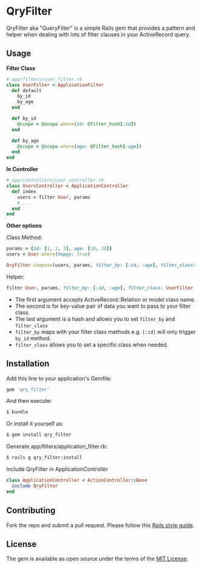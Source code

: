 # QryFilter
QryFilter aka "QueryFilter" is a simple Rails gem that provides a pattern and helper when dealing with lots of filter clauses in your ActiveRecord query.

## Usage
**Filter Class**
```ruby
# app/filters/user_filter.rb
class UserFilter < ApplicationFilter
  def default
    by_id
    by_age
  end

  def by_id
    @scope = @scope.where(id: @filter_hash[:id])
  end

  def by_age
    @scope = @scope.where(age: @filter_hash[:age])
  end
end
```

**In Controller**
```ruby
# app/controllers/user_controller.rb
class UsersController < ApplicationController
  def index
    users = filter User, params
    # ...
  end
end
```

**Other options**

Class Method:
```ruby
params = {id: [1, 2, 3], age: [18, 20]}
users = User.where(happy: true)

QryFilter.compose(users, params, filter_by: [:id, :age], filter_class: UserFilter)
```
Helper:
```ruby
filter User, params, filter_by: [:id, :age], filter_class: UserFilter
```
- The first argument accepts ActiveRecord::Relation or model class name.
- The second is for key-value pair of data you want to pass to your filter class.
- The last argument is a hash and allows you to set ```filter_by``` and ```filter_class```
- ```filter_by``` maps with your filter class methods e.g. ```[:id]``` will only trigger ```by_id``` method.
- ```filter_class``` allows you to set a specific class when needed.

## Installation
Add this line to your application's Gemfile:

```ruby
gem 'qry_filter'
```

And then execute:
```bash
$ bundle
```

Or install it yourself as:
```bash
$ gem install qry_filter
```

Generate app/filters/application_filter.rb:
```bash
$ rails g qry_filter:install
```

Include QryFilter in ApplicationController
```ruby
class ApplicationController < ActionController::Base
  include QryFilter
end
```

## Contributing
Fork the repo and submit a pull request.
Please follow this [Rails style guide](https://github.com/rubocop-hq/rails-style-guide).

## License
The gem is available as open source under the terms of the [MIT License](https://opensource.org/licenses/MIT).
